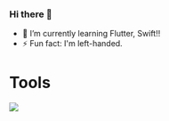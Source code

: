 
### Hi there 👋
- 🌱 I’m currently learning Flutter, Swift!!
- ⚡ Fun fact: I'm left-handed.

<!--
**orukahairuka/orukahairuka** is a ✨ _special_ ✨ repository because its `README.md` (this file) appears on your GitHub profile.

Here are some ideas to get you started:

- 🔭 I’m currently working on ...
- 🌱 I’m currently learning ...
- 👯 I’m looking to collaborate on ...
- 🤔 I’m looking for help with ...
- 💬 Ask me about ...
- 📫 How to reach me: ...
- 😄 Pronouns: ...irukakamokamokamo111.vercel.app
- ⚡ Fun fact: ...![github-readme-stats](https://github-readme-stats-clone-snq2001.vercel.app/api/top-langs/?username=SNQ-2001)
<p align="left"> 
  <img alt="Top Langs" height="150px" src="https://irukakamokamokamo111.vercel.app/api/top-langs/?username=orukahairuka&layout=compact&show_icons=true&theme=onedark" />
  <img alt="github stats" height="150px" src="https://irukakamokamokamo111.vercel.app/api?username=orukahairuka&theme=onedark&show_icons=ture" />
</p>

-->

# Tools

<img src="https://skillicons.dev/icons?i=flutter,firebase,github,vscode,figma,swift" /> <br /><br />

